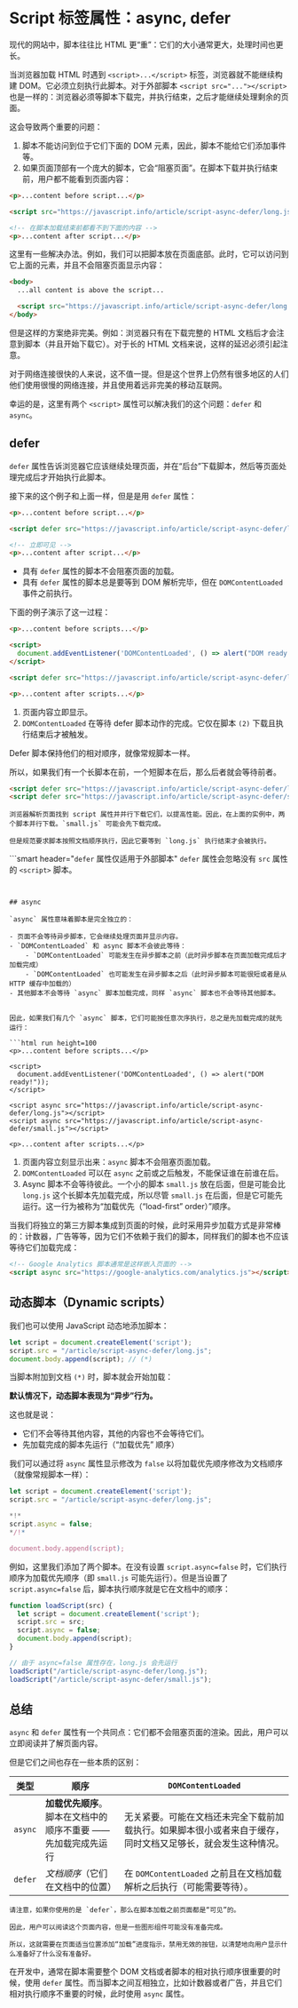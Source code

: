 
# Script 标签属性：async, defer

现代的网站中，脚本往往比 HTML 更“重”：它们的大小通常更大，处理时间也更长。

当浏览器加载 HTML 时遇到 `<script>...</script>` 标签，浏览器就不能继续构建 DOM。它必须立刻执行此脚本。对于外部脚本 `<script src="..."></script>` 也是一样的：浏览器必须等脚本下载完，并执行结束，之后才能继续处理剩余的页面。

这会导致两个重要的问题：

1. 脚本不能访问到位于它们下面的 DOM 元素，因此，脚本不能给它们添加事件等。
2. 如果页面顶部有一个庞大的脚本，它会“阻塞页面”。在脚本下载并执行结束前，用户都不能看到页面内容：

```html run height=100
<p>...content before script...</p>

<script src="https://javascript.info/article/script-async-defer/long.js?speed=1"></script>

<!-- 在脚本加载结束前都看不到下面的内容 -->
<p>...content after script...</p>
```

这里有一些解决办法。例如，我们可以把脚本放在页面底部。此时，它可以访问到它上面的元素，并且不会阻塞页面显示内容：

```html
<body>
  ...all content is above the script...

  <script src="https://javascript.info/article/script-async-defer/long.js?speed=1"></script>
</body>
```

但是这样的方案绝非完美。例如：浏览器只有在下载完整的 HTML 文档后才会注意到脚本（并且开始下载它）。对于长的 HTML 文档来说，这样的延迟必须引起注意。

对于网络连接很快的人来说，这不值一提。但是这个世界上仍然有很多地区的人们他们使用很慢的网络连接，并且使用着远非完美的移动互联网。

幸运的是，这里有两个 `<script>` 属性可以解决我们的这个问题：`defer` 和 `async`。

## defer

`defer` 属性告诉浏览器它应该继续处理页面，并在“后台”下载脚本，然后等页面处理完成后才开始执行此脚本。

接下来的这个例子和上面一样，但是是用 `defer` 属性：

```html run height=100
<p>...content before script...</p>

<script defer src="https://javascript.info/article/script-async-defer/long.js?speed=1"></script>

<!-- 立即可见 -->
<p>...content after script...</p>
```

- 具有 `defer` 属性的脚本不会阻塞页面的加载。
- 具有 `defer` 属性的脚本总是要等到 DOM 解析完毕，但在 `DOMContentLoaded` 事件之前执行。

下面的例子演示了这一过程：

```html run height=100
<p>...content before scripts...</p>

<script>
  document.addEventListener('DOMContentLoaded', () => alert("DOM ready after defer!")); // (2)
</script>

<script defer src="https://javascript.info/article/script-async-defer/long.js?speed=1"></script>

<p>...content after scripts...</p>
```

1. 页面内容立即显示。
2. `DOMContentLoaded` 在等待 defer 脚本动作的完成。它仅在脚本 `(2)` 下载且执行结束后才被触发。

Defer 脚本保持他们的相对顺序，就像常规脚本一样。

所以，如果我们有一个长脚本在前，一个短脚本在后，那么后者就会等待前者。

```html
<script defer src="https://javascript.info/article/script-async-defer/long.js"></script>
<script defer src="https://javascript.info/article/script-async-defer/small.js"></script>
```

```smart header="短脚本先下载完成，但是后执行"
浏览器解析页面找到 script 属性并并行下载它们，以提高性能。因此，在上面的实例中，两个脚本并行下载。`small.js` 可能会先下载完成。

但是规范要求脚本按照文档顺序执行，因此它要等到 `long.js` 执行结束才会被执行。
```

```smart header="`defer` 属性仅适用于外部脚本"
`defer` 属性会忽略没有 `src` 属性的 `<script>` 脚本。
```


## async

`async` 属性意味着脚本是完全独立的：

- 页面不会等待异步脚本，它会继续处理页面并显示内容。
- `DOMContentLoaded` 和 async 脚本不会彼此等待：
    - `DOMContentLoaded` 可能发生在异步脚本之前（此时异步脚本在页面加载完成后才加载完成）
    - `DOMContentLoaded` 也可能发生在异步脚本之后（此时异步脚本可能很短或者是从 HTTP 缓存中加载的）
- 其他脚本不会等待 `async` 脚本加载完成，同样 `async` 脚本也不会等待其他脚本。


因此，如果我们有几个 `async` 脚本，它们可能按任意次序执行，总之是先加载完成的就先运行：

```html run height=100
<p>...content before scripts...</p>

<script>
  document.addEventListener('DOMContentLoaded', () => alert("DOM ready!"));
</script>

<script async src="https://javascript.info/article/script-async-defer/long.js"></script>
<script async src="https://javascript.info/article/script-async-defer/small.js"></script>

<p>...content after scripts...</p>
```

1. 页面内容立刻显示出来：`async` 脚本不会阻塞页面加载。
2. `DOMContentLoaded` 可以在 `async` 之前或之后触发，不能保证谁在前谁在后。
3. Async 脚本不会等待彼此。一个小的脚本 `small.js` 放在后面，但是可能会比 `long.js` 这个长脚本先加载完成，所以尽管 `small.js` 在后面，但是它可能先运行。这一行为被称为“加载优先（“load-first” order）”顺序。

当我们将独立的第三方脚本集成到页面的时候，此时采用异步加载方式是非常棒的：计数器，广告等等，因为它们不依赖于我们的脚本，同样我们的脚本也不应该等待它们加载完成：

```html
<!-- Google Analytics 脚本通常是这样嵌入页面的 -->
<script async src="https://google-analytics.com/analytics.js"></script>
```


## 动态脚本（Dynamic scripts）

我们也可以使用 JavaScript 动态地添加脚本：

```js run
let script = document.createElement('script');
script.src = "/article/script-async-defer/long.js";
document.body.append(script); // (*)
```

当脚本附加到文档 `(*)` 时，脚本就会开始加载：

**默认情况下，动态脚本表现为“异步”行为。**

这也就是说：
- 它们不会等待其他内容，其他的内容也不会等待它们。
- 先加载完成的脚本先运行（“加载优先” 顺序）

我们可以通过将 `async` 属性显示修改为 `false` 以将加载优先顺序修改为文档顺序（就像常规脚本一样）：

```js run
let script = document.createElement('script');
script.src = "/article/script-async-defer/long.js";

*!*
script.async = false;
*/!*

document.body.append(script);
```

例如，这里我们添加了两个脚本。在没有设置 `script.async=false` 时，它们执行顺序为加载优先顺序（即 `small.js` 可能先运行）。但是当设置了 `script.async=false` 后，脚本执行顺序就是它在文档中的顺序：


```js run
function loadScript(src) {
  let script = document.createElement('script');
  script.src = src;
  script.async = false;
  document.body.append(script);
}

// 由于 async=false 属性存在，long.js 会先运行
loadScript("/article/script-async-defer/long.js");
loadScript("/article/script-async-defer/small.js");
```


## 总结

`async` 和 `defer` 属性有一个共同点：它们都不会阻塞页面的渲染。因此，用户可以立即阅读并了解页面内容。

但是它们之间也存在一些本质的区别：

|  类型   | 顺序 | `DOMContentLoaded` |
|---------|---------|---------|
| `async` | **加载优先顺序**。脚本在文档中的顺序不重要 —— 先加载完成先运行 | 无关紧要。可能在文档还未完全下载前加载执行。如果脚本很小或者来自于缓存，同时文档又足够长，就会发生这种情况。|
| `defer` | *文档顺序*（它们在文档中的位置） | 在 `DOMContentLoaded` 之前且在文档加载解析之后执行（可能需要等待）。|

```warn header="没有脚本的页面应该也是可用的"
请注意，如果你使用的是 `defer`，那么在脚本加载之前页面都是“可见”的。

因此，用户可以阅读这个页面内容，但是一些图形组件可能没有准备完成。

所以，这就需要在页面适当位置添加“加载”进度指示，禁用无效的按钮，以清楚地向用户显示什么准备好了什么没有准备好。
```

在开发中，通常在脚本需要整个 DOM 文档或者脚本的相对执行顺序很重要的时候，使用 `defer` 属性。而当脚本之间互相独立，比如计数器或者广告，并且它们相对执行顺序不重要的时候，此时使用 `async` 属性。

